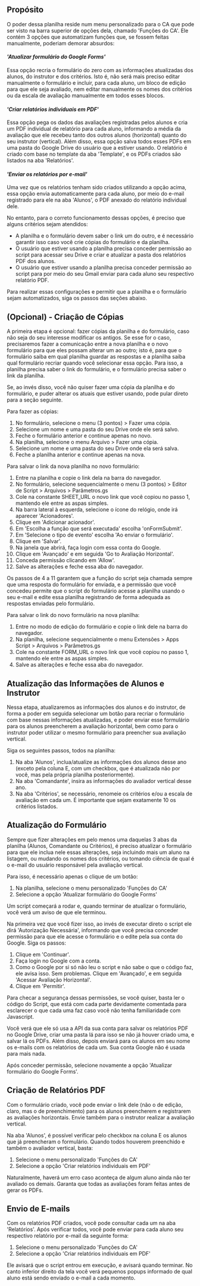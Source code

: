 ## Propósito

O poder dessa planilha reside num menu personalizado para o CA que pode ser visto na barra superior de opções dela, chamado 'Funções do CA'. Ele contém 3 opções que automatizam funções que, se fossem feitas manualmente, poderiam demorar absurdos:

#### *'Atualizar formulário do Google Forms'*

Essa opção recria o formulário do zero com as informações atualizadas dos alunos, do instrutor e dos critérios. Isto é, não será mais preciso editar manualmente o formulário e incluir, para cada aluno, um bloco de edição para que ele seja avaliado, nem editar manualmente os nomes dos critérios ou da escala de avaliação manualmente em todos esses blocos.

#### *'Criar relatórios individuais em PDF'*

Essa opção pega os dados das avaliações registradas pelos alunos e cria um PDF individual de relatório para cada aluno, informando a média da avaliação que ele recebeu tanto dos outros alunos (horizontal) quanto do seu instrutor (vertical). Além disso, essa opção salva todos esses PDFs em uma pasta do Google Drive do usuário que a estiver usando. O relatório é criado com base no template da aba 'Template', e os PDFs criados são listados na aba 'Relatórios'.

#### *'Enviar os relatórios por e-mail'*

Uma vez que os relatórios tenham sido criados utilizando a opção acima, essa opção envia automaticamente para cada aluno, por meio do e-mail registrado para ele na aba 'Alunos', o PDF anexado do relatório individual dele.

No entanto, para o correto funcionamento dessas opções, é preciso que alguns critérios sejam atendidos:
- A planilha e o formulário devem saber o link um do outro, e é necessário garantir isso caso você crie cópias do formulário e da planilha.
- O usuário que estiver usando a planilha precisa conceder permissão ao script para acessar seu Drive e criar e atualizar a pasta dos relatórios PDF dos alunos.
- O usuário que estiver usando a planilha precisa conceder permissão ao script para por meio do seu Gmail enviar para cada aluno seu respectivo relatório PDF.

Para realizar essas configurações e permitir que a planilha e o formulário sejam automatizados, siga os passos das seções abaixo.

## (Opcional) - Criação de Cópias

A primeira etapa é opcional: fazer cópias da planilha e do formulário, caso não seja do seu interesse modificar os antigos. Se esse for o caso, precisaremos fazer a comunicação entre a nova planilha e o novo formulário para que eles possam alterar um ao outro; isto é, para que o formulário saiba em qual planilha guardar as respostas e a planilha saiba qual formulário recriar quando você selecionar essa opção. Para isso, a planilha precisa saber o link do formulário, e o formulário precisa saber o link da planilha.

Se, ao invés disso, você não quiser fazer uma cópia da planilha e do formulário, e puder alterar os atuais que estiver usando, pode pular direto para a seção seguinte.

Para fazer as cópias:
1. No formulário, selecione o menu (3 pontos) > Fazer uma cópia.
2. Selecione um nome e uma pasta do seu Drive onde ele será salvo.
3. Feche o formulário anterior e continue apenas no novo.
4. Na planilha, selecione o menu Arquivo > Fazer uma cópia.
5. Selecione um nome e uma pasta do seu Drive onde ela será salva.
6. Feche a planilha anterior e continue apenas na nova.

Para salvar o link da nova planilha no novo formulário:
1. Entre na planilha e copie o link dela na barra do navegador.
2. No formulário, selecione sequencialmente o menu (3 pontos) > Editor de Script > Arquivos > Parâmetros.gs
3. Cole na constante SHEET_URL o novo link que você copiou no passo 1, mantendo ele entre as aspas simples.
4. Na barra lateral à esquerda, selecione o ícone do relógio, onde irá aparecer 'Acionadores'.
5. Clique em 'Adicionar acionador'.
6. Em 'Escolha a função que será executada' escolha 'onFormSubmit'.
7. Em 'Selecione o tipo de evento' escolha 'Ao enviar o formulário'.
8. Clique em 'Salvar'.
9. Na janela que abrirá, faça login com essa conta do Google.
10. Clique em 'Avançado' e em seguida 'Go to Avaliação Horizontal'.
11. Conceda permissão clicando em 'Allow'.
12. Salve as alterações e feche essa aba do navegador.

Os passos de 4 a 11 garantem que a função do script seja chamada sempre que uma resposta do formulário for enviada, e a permissão que você concedeu permite que o script do formulário acesse a planilha usando o seu e-mail e edite essa planilha registrando de forma adequada as respostas enviadas pelo formulário.

Para salvar o link do novo formulário na nova planilha:
1. Entre no modo de edição do formulário e copie o link dele na barra do navegador.
2. Na planilha, selecione sequencialmente o menu Extensões > Apps Script > Arquivos > Parâmetros.gs
3. Cole na constante FORM_URL o novo link que você copiou no passo 1, mantendo ele entre as aspas simples.
4. Salve as alterações e feche essa aba do navegador.

## Atualização das Informações de Alunos e Instrutor

Nessa etapa, atualizaremos as informações dos alunos e do instrutor, de forma a poder em seguida selecionar um botão para recriar o formulário com base nessas informações atualizadas, e poder enviar esse formulário para os alunos preencherem a avaliação horizontal, bem como para o instrutor poder utilizar o mesmo formulário para preencher sua avaliação vertical.

Siga os seguintes passos, todos na planilha:
1. Na aba 'Alunos', inclua/atualize as informações dos alunos desse ano (exceto pela coluna E, com um checkbox, que é atualizada não por você, mas pela própria planilha posteriormente).
2. Na aba 'Comandante', insira as informações do avaliador vertical desse ano.
3. Na aba 'Critérios', se necessário, renomeie os critérios e/ou a escala de avaliação em cada um. É importante que sejam exatamente 10 os critérios listados.

## Atualização do Formulário

Sempre que fizer alterações em pelo menos uma daquelas 3 abas da planilha (Alunos, Comandante ou Critérios), é preciso atualizar o formulário para que ele inclua nele essas alterações, seja incluindo mais um aluno na listagem, ou mudando os nomes dos critérios, ou tomando ciência de qual é o e-mail do usuário responsável pela avaliação vertical. 

Para isso, é necessário apenas o clique de um botão:
1. Na planilha, selecione o menu personalizado 'Funções do CA'
2. Selecione a opção 'Atualizar formulário do Google Forms'

Um script começará a rodar e, quando terminar de atualizar o formulário, você verá um aviso de que ele terminou.

Na primeira vez que você fizer isso, ao invés de executar direto o script ele dirá 'Autorização Necessária', informando que você precisa conceder permissão para que ele acesse o formulário e o edite pela sua conta do Google. Siga os passos:
1. Clique em 'Continuar'.
2. Faça login no Google com a conta.
3. Como o Google por si só não leu o script e não sabe o que o código faz, ele avisa isso. Sem problemas. Clique em 'Avançado', e em seguida 'Acessar Avaliação Horizontal'.
4. Clique em 'Permitir'.

Para checar a segurança dessas permissões, se você quiser, basta ler o código do Script, que está com cada parte devidamente comentada para esclarecer o que cada uma faz caso você não tenha familiaridade com Javascript.

Você verá que ele só usa a API da sua conta para salvar os relatórios PDF no Google Drive, criar uma pasta lá para isso se não já houver criado uma, e salvar lá os PDFs. Além disso, depois enviará para os alunos em seu nome os e-mails com os relatórios de cada um. Sua conta Google não é usada para mais nada.

Após conceder permissão, selecione novamente a opção 'Atualizar formulário do Google Forms'.

## Criação de Relatórios PDF

Com o formulário criado, você pode enviar o link dele (não o de edição, claro, mas o de preenchimento) para os alunos preencherem e registrarem as avaliações horizontais. Envie também para o instrutor realizar a avaliação vertical.

Na aba 'Alunos', é possível verificar pelo checkbox na coluna E os alunos que já preencheram o formulário. Quando todos houverem preenchido e também o avaliador vertical, basta:
1. Selecione o menu personalizado 'Funções do CA'
2. Selecione a opção 'Criar relatórios individuais em PDF'

Naturalmente, haverá um erro caso aconteça de algum aluno ainda não ter avaliado os demais. Garanta que todas as avaliações foram feitas antes de gerar os PDFs.

## Envio de E-mails

Com os relatórios PDF criados, você pode consultar cada um na aba 'Relatórios'. Após verificar todos, você pode enviar para cada aluno seu respectivo relatório por e-mail da seguinte forma:
1. Selecione o menu personalizado 'Funções do CA'
2. Selecione a opção 'Criar relatórios individuais em PDF'

Ele avisará que o script entrou em execução, e avisará quando terminar. No canto inferior direito da tela você verá pequenos popups informado de qual aluno está sendo enviado o e-mail a cada momento.
